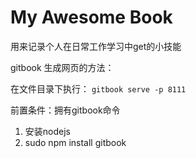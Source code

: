 # My Awesome Book

用来记录个人在日常工作学习中get的小技能

gitbook 生成网页的方法： 

在文件目录下执行：
`gitbook serve -p 8111`

前置条件：拥有gitbook命令

1. 安装nodejs
2. sudo npm install gitbook
